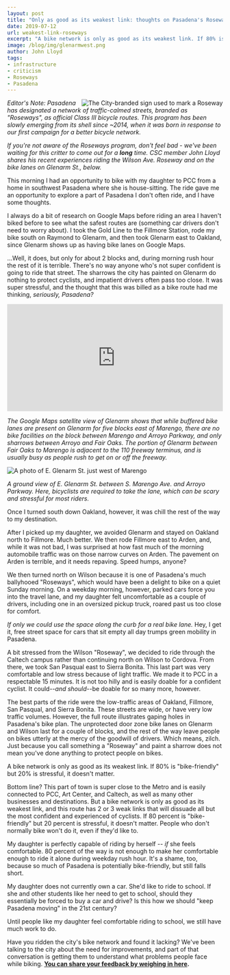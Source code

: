 ```yaml
---
layout: post
title: "Only as good as its weakest link: thoughts on Pasadena's Roseways"
date: 2019-07-12
url: weakest-link-roseways
excerpt: "A bike network is only as good as its weakest link. If 80% is 'bike-friendly' but 20% is stressful, it doesn't matter."
image: /blog/img/glenarmwest.png
author: John Lloyd
tags:
- infrastructure
- criticism
- Roseways
- Pasadena
---
```

<img style="float:right; padding-left:10px;" alt="The City-branded sign used to mark a Roseway" src="{{ site.url }}/blog/img/roseways-sign.png" />

*Editor's Note: Pasadena has designated a network of traffic-calmed streets, branded as "Roseways", as official Class III bicycle routes. This program has been slowly emerging from its shell since ~2014, when it was born in response to our first campaign for a better bicycle network.* 

*If you're not aware of the Roseways program, don't feel bad - we've been waiting for this critter to come out for a **long** time. CSC member John Lloyd shares his recent experiences riding the Wilson Ave. Roseway and on the bike lanes on Glenarm St., below.*

This morning I had an opportunity to bike with my daughter to PCC from a home in southwest Pasadena where she is house-sitting. The ride gave me an opportunity to explore a part of Pasadena I don't often ride, and I have some thoughts. 

I always do a bit of research on Google Maps before riding an area I haven't biked before to see what the safest routes are (something car drivers don't need to worry about). I took the Gold Line to the Fillmore Station, rode my bike south on Raymond to Glenarm, and then took Glenarm east to Oakland, since Glenarm shows up as having bike lanes on Google Maps. 

...Well, it does, but only for about 2 blocks and, during morning rush hour the rest of it is terrible. There's no way anyone who's not super confident is going to ride that street. The sharrows the city has painted on Glenarm do nothing to protect cyclists, and impatient drivers often pass too close. It was super stressful, and the thought that this was billed as a bike route had me thinking, *seriously, Pasadena?* 

<iframe src="https://www.google.com/maps/embed?pb=!1m18!1m12!1m3!1d181.15585009846083!2d-118.1461305928072!3d34.12754489878658!2m3!1f0!2f0!3f0!3m2!1i1024!2i768!4f13.1!3m3!1m2!1s0x80c2c49b5d40536b%3A0xc76c2738711ccf3a!2s199-183+E+Glenarm+St%2C+Pasadena%2C+CA+91105!5e1!3m2!1sen!2sus!4v1562996528053!5m2!1sen!2sus" width="800" height="250" frameborder="0" style="border:0;max-width:100%" allowfullscreen></iframe>

*The Google Maps satellite view of Glenarm shows that while buffered bike lanes are present on Glenarm for five blocks east of Marengo, there are no bike facilities on the block between Marengo and Arroyo Parkway, and only sharrows between Arroyo and Fair Oaks. The portion of Glenarm between Fair Oaks to Marengo is adjacent to the 110 freeway terminus, and is usually busy as people rush to get on or off the freeway.*

<img class="img-fluid" alt="A photo of E. Glenarm St. just west of Marengo" src="{{ site.url }}/blog/img/glenarmwest.png" />

*A ground view of E. Glenarm St. between S. Marengo Ave. and Arroyo Parkway. Here, bicyclists are required to take the lane, which can be scary and stressful for most riders.*

Once I turned south down Oakland, however, it was chill the rest of the way to my destination. 

After I picked up my daughter, we avoided Glenarm and stayed on Oakland north to Fillmore. Much better. We then rode Fillmore east to Arden, and, while it was not bad, I was surprised at how fast much of the morning automobile traffic was on those narrow curves on Arden. The pavement on Arden is terrible, and it needs repaving. Speed humps, anyone? 

We then turned north on Wilson because it is one of Pasadena's much ballyhooed "Roseways", which would have been a delight to bike on a quiet Sunday morning. On a weekday morning, however, parked cars force you into the travel lane, and my daughter felt uncomfortable as a couple of drivers, including one in an oversized pickup truck, roared past us too close for comfort.  

*If only we could use the space along the curb for a real bike lane.* Hey, I get it, free street space for cars that sit empty all day trumps green mobility in Pasadena. 

A bit stressed from the Wilson "Roseway", we decided to ride through the Caltech campus rather than continuing north on Wilson to Cordova. From there, we took San Pasqual east to Sierra Bonita. This last part was very comfortable and low stress because of light traffic. We made it to PCC in a respectable 15 minutes. It is not too hilly and is easily doable for a confident cyclist. It could--*and should*--be doable for so many more, however. 

The best parts of the ride were the low-traffic areas of Oakland, Fillmore, San Pasqual, and Sierra Bonita. These streets are wide, or have very low traffic volumes. However, the full route illustrates gaping holes in Pasadena's bike plan. The unprotected door zone bike lanes on Glenarm and Wilson last for a couple of blocks, and the rest of the way leave people on bikes utterly at the mercy of the goodwill of drivers. Which means, zilch. Just because you call something a "Roseway" and paint a sharrow does not mean you've done anything to protect people on bikes. 

<div class="pulledquote">A bike network is only as good as its weakest link. If 80% is "bike-friendly" but 20% is stressful, it doesn't matter.</div>

Bottom line? This part of town is super close to the Metro and is easily connected to PCC, Art Center, and Caltech, as well as many other businesses and destinations. But a bike network is only as good as its weakest link, and this route has 2 or 3 weak links that will dissuade all but the most confident and experienced of cyclists. If 80 percent is "bike-friendly" but 20 percent is stressful, it doesn't matter. People who don't normally bike won't do it, even if they'd like to. 

My daughter is perfectly capable of riding by herself -- *if* she feels comfortable. 80 percent of the way is not enough to make her comfortable enough to ride it alone during weekday rush hour. It's a shame, too, because so much of Pasadena is potentially bike-friendly, but still falls short. 

My daughter does not currently own a car. She'd like to ride to school. If she and other students like her need to get to school, should they essentially be forced to buy a car and drive? Is this how we should "keep Pasadena moving" in the 21st century? 

Until people like my daughter feel comfortable riding to school, we still have much work to do. 

<p class="actionitem">Have you ridden the city's bike network and found it lacking? We've been talking to the city about the need for improvements, and part of that conversation is getting them to understand what problems people face while biking. <strong><a href="https://tinyurl.com/pasadena-bike-survey">You can share your feedback by weighing in here</a>.</strong></p>